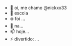 - 👋 oi, me chamo @nickxx33
- 🌱 escola
- ❄️ foi ...
- 💞️  na...
- 📫 hoje...
- ⚡ divertido: ...

<!---
